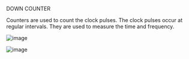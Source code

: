 DOWN COUNTER

Counters are used to count the clock pulses. The clock pulses occur at regular intervals. They are used to measure the  time and frequency.


![image](https://github.com/user-attachments/assets/b4aed234-dfdd-4101-bd16-f4081ac907a7)

![image](https://github.com/user-attachments/assets/dd1afa0b-85e2-4f92-8b5d-ee6590decce2)
